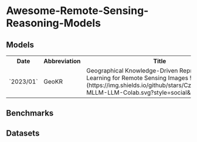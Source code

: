 # Awesome-Remote-Sensing-Reasoning-Models

## Models

<table style="width: 100%; border-collapse: collapse;">
  <tr>
    <th style="width: 10%;">Date</th>
    <th style="width: 10%;">Abbreviation</th>
    <th style="width: 50%;">Title</th>
    <th style="width: 10%;">Publication</th>
    <th style="width: 10%;">Paper</th>
    <th style="width: 10%;">Code</th>
  </tr>
  <tr>
    <td style="width: 10%;">`2023/01`</td>
    <td style="width: 10%;">GeoKR</td>
    <td style="width: 50%;">Geographical Knowledge-Driven Representation Learning for Remote Sensing Images ![Star](https://img.shields.io/github/stars/Czi24/Awesome-MLLM-LLM-Colab.svg?style=social&label=Star)</td>
    <td style="width: 10%;">TGRS2021</td>
    <td style="width: 10%;">GeoKR</td>
    <td style="width: 10%;">[GitHub](https://github.com/Czi24/Awesome-MLLM-LLM-Colab)</td>
  </tr>
</table>

## Benchmarks

## Datasets

